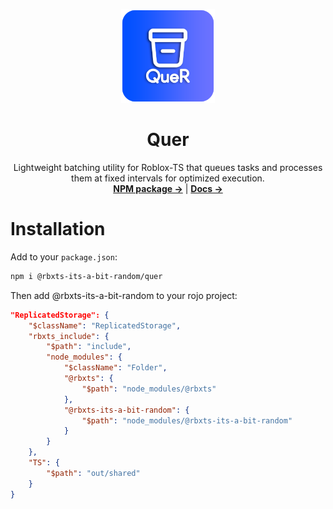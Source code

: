 <p align="center">
	<img width="150" height="150" src="https://raw.githubusercontent.com/Its-a-bit-random/Quer/main/Images/Icon.png" alt="Logo">
</p>

<h1 align="center"><b>Quer</b></h1>

<p align="center">
  Lightweight batching utility for Roblox-TS that queues tasks and processes them at fixed intervals for optimized execution.
  <br />
  <a href="https://www.npmjs.com/package/@rbxts-its-a-bit-random/quer"><strong>NPM package →</strong></a>
  |
  <a href="https://its-a-bit-random.github.io/QueR"><strong>Docs →</strong></a>
</p>



# Installation

Add to your `package.json`:
```bash
npm i @rbxts-its-a-bit-random/quer
```

Then add @rbxts-its-a-bit-random to your rojo project:
```json
"ReplicatedStorage": {
    "$className": "ReplicatedStorage",
	"rbxts_include": {
		"$path": "include",
		"node_modules": {
			"$className": "Folder",
			"@rbxts": {
				"$path": "node_modules/@rbxts"
			},
            "@rbxts-its-a-bit-random": {
                "$path": "node_modules/@rbxts-its-a-bit-random"
            }
		}
	},
	"TS": {
		"$path": "out/shared"
	}
}
```
